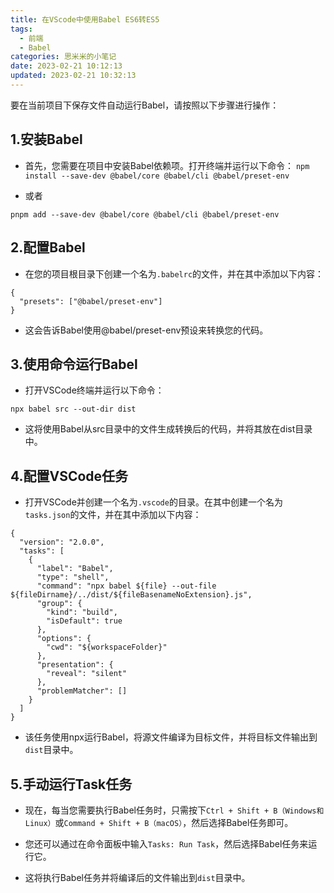 ```yaml
---
title: 在VScode中使用Babel ES6转ES5
tags: 
  - 前端
  - Babel
categories: 思米米的小笔记
date: 2023-02-21 10:12:13
updated: 2023-02-21 10:32:13
---
```


要在当前项目下保存文件自动运行Babel，请按照以下步骤进行操作：
## 1.安装Babel

- 首先，您需要在项目中安装Babel依赖项。打开终端并运行以下命令：
``` npm install --save-dev @babel/core @babel/cli @babel/preset-env ```
<!-- more -->

- 或者

``` pnpm add --save-dev @babel/core @babel/cli @babel/preset-env ```


## 2.配置Babel

- 在您的项目根目录下创建一个名为`.babelrc`的文件，并在其中添加以下内容：

```
{
  "presets": ["@babel/preset-env"]
}
```

- 这会告诉Babel使用@babel/preset-env预设来转换您的代码。

## 3.使用命令运行Babel
- 打开VSCode终端并运行以下命令：
```
npx babel src --out-dir dist
```
- 这将使用Babel从src目录中的文件生成转换后的代码，并将其放在dist目录中。


## 4.配置VSCode任务

- 打开VSCode并创建一个名为`.vscode`的目录。在其中创建一个名为`tasks.json`的文件，并在其中添加以下内容：

```
{
  "version": "2.0.0",
  "tasks": [
    {
      "label": "Babel",
      "type": "shell",
      "command": "npx babel ${file} --out-file ${fileDirname}/../dist/${fileBasenameNoExtension}.js",
      "group": {
        "kind": "build",
        "isDefault": true
      },
      "options": {
        "cwd": "${workspaceFolder}"
      },
      "presentation": {
        "reveal": "silent"
      },
      "problemMatcher": []
    }
  ]
}
```

- 该任务使用npx运行Babel，将源文件编译为目标文件，并将目标文件输出到`dist`目录中。


## 5.手动运行Task任务

- 现在，每当您需要执行Babel任务时，只需按下`Ctrl + Shift + B（Windows和Linux）`或`Command + Shift + B（macOS）`，然后选择Babel任务即可。

- 您还可以通过在命令面板中输入`Tasks: Run Task`，然后选择Babel任务来运行它。

- 这将执行Babel任务并将编译后的文件输出到`dist`目录中。